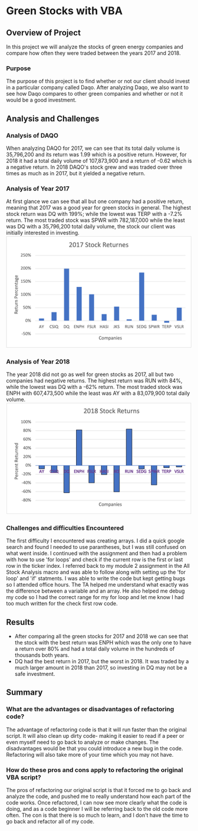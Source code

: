 # Green Stocks with VBA

## Overview of Project
In this project we will analyze the stocks of green energy companies and compare how often they were traded between the years 2017 and 2018.
### Purpose 
The purpose of this project is to find whether or not our client should invest in a particular company called Daqo. After analyzing Daqo, we also want to see how Daqo compares to other green companies and whether or not it would be a good investment. 

## Analysis and Challenges
### Analysis of DAQO
When analyzing DAQO for 2017, we can see that its total daily volume is 35,796,200 and its return was 1.99 which is a positive return. However, for 2018 it had a total daily volume of 107,873,900 and a return of -0.62 which is a negative return. In 2018 DAQO's stock grew and was traded over three times as much as in 2017, but it yielded a negative return.

### Analysis of Year 2017
At first glance we can see that all but one company had a positive return, meaning that 2017 was a good year for green stocks in general. The highest stock return was DQ with 199%; while the lowest was TERP with a -7.2% return. The most traded stock was SPWR with 782,187,000 while the least was DQ with a 35,796,200 total daily volume, the stock our client was initially interested in investing.
![Bargraph showing the returns of green stock companies for 2017](Resources/2017_Bargraph.png) 

### Analysis of Year 2018
The year 2018 did not go as well for green stocks as 2017, all but two companies had negative returns. The highest return was RUN with 84%, while the lowest was DQ with a -62% return. The most traded stock was ENPH with 607,473,500 while the least was AY with a 83,079,900 total daily volume.     
![Bargraph showing the returns of green stock companies for 2018](Resources/2018_Bargraph.png)

### Challenges and difficulties Encountered 
The first difficulty I encountered was creating arrays. I did a quick google search and found I needed to use parantheses, but I was still confused on what went inside. I continued with the assignment and then had a problem with how to use 'for loops' and check if the current row is the first or last row in the ticker index. I referred back to my module 2 assignment in the All Stock Analysis macro and was able to follow along with setting up the 'for loop' and 'if' statments. I was able to write the code but kept getting bugs so I attended office hours. The TA helped me understand what exactly was the difference between a variable and an array. He also helped me debug my code so I had the correct range for my for loop and let me know I had too much written for the check first row code.

## Results 
- After comparing all the green stocks for 2017 and 2018 we can see that the stock with the best return was ENPH which was the only one to have a return over 80% and had a total daily volume in the hundreds of thousands both years.
- DQ had the best return in 2017, but the worst in 2018. It was traded by a much larger amount in 2018 than 2017, so investing in DQ may not be a safe investment.

## Summary 
### What are the advantages or disadvantages of refactoring code?

The advantage of refactoring code is that it will run faster than the original script. It will also clean up dirty code- making it easier to read if a peer or even myself need to go back to analyze or make changes. The disadvantages would be that you could introduce a new bug in the code. Refactoring will also take more of your time which you may not have. 


### How do these pros and cons apply to refactoring the original VBA script?

The pros of refactoring our original script is that it forced me to go back and analyze the code, and pushed me to really understand how each part of the code works. Once refactored, I can now see more clearly what the code is doing, and as a code beginner I will be referring back to the old code more often. The con is that there is so much to learn, and I don't have the time to go back and refactor all of my code. 
